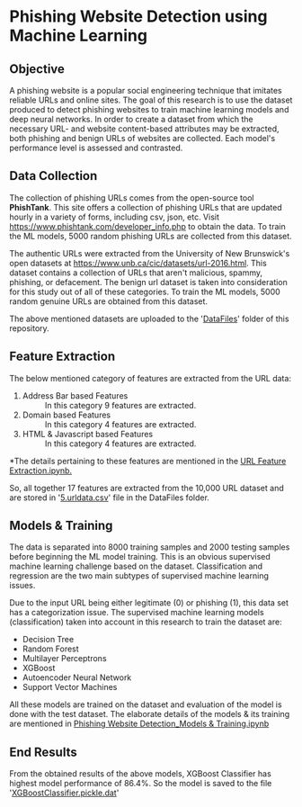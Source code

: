 # Phishing Website Detection using Machine Learning

## Objective
A phishing website is a popular social engineering technique that imitates reliable URLs and online sites. The goal of this research is to use the dataset produced to detect phishing websites to train machine learning models and deep neural networks. In order to create a dataset from which the necessary URL- and website content-based attributes may be extracted, both phishing and benign URLs of websites are collected. Each model's performance level is assessed and contrasted.

## Data Collection
The collection of phishing URLs comes from the open-source tool **PhishTank**. This site offers a collection of phishing URLs that are updated hourly in a variety of forms, including csv, json, etc. Visit https://www.phishtank.com/developer_info.php to obtain the data. To train the ML models, 5000 random phishing URLs are collected from this dataset.

The authentic URLs were extracted from the University of New Brunswick's open datasets at https://www.unb.ca/cic/datasets/url-2016.html. This dataset contains a collection of URLs that aren't malicious, spammy, phishing, or defacement. The benign url dataset is taken into consideration for this study out of all of these categories. To train the ML models, 5000 random genuine URLs are obtained from this dataset.

The above mentioned datasets are uploaded to the '[DataFiles](https://github.com/dilxhan/Phish_Spotter/tree/main/DataFiles)' folder of this repository.

## Feature Extraction
The below mentioned category of features are extracted from the URL data:

1.   Address Bar based Features <br>
          &nbsp;&nbsp;&nbsp;&nbsp;&nbsp;&nbsp;&nbsp;&nbsp;&nbsp;&nbsp;In this category 9 features are extracted.
2.   Domain based Features<br>
          &nbsp;&nbsp;&nbsp;&nbsp;&nbsp;&nbsp;&nbsp;&nbsp;&nbsp;&nbsp;In this category 4 features are extracted.
3.   HTML & Javascript based Features<br>
          &nbsp;&nbsp;&nbsp;&nbsp;&nbsp;&nbsp;&nbsp;&nbsp;&nbsp;&nbsp;In this category 4 features are extracted.

*The details pertaining to these features are mentioned in the [URL Feature Extraction.ipynb.](https://github.com/dilxhan/Phish_Spotter/blob/main/URL%20Feature%20Extraction.ipynb)

So, all together 17 features are extracted from the 10,000 URL dataset and are stored in '[5.urldata.csv](https://github.com/dilxhan/Phish_Spotter/blob/main/DataFiles/5.urldata.csv)' file in the DataFiles folder.<br>


## Models & Training

The data is separated into 8000 training samples and 2000 testing samples before beginning the ML model training. This is an obvious supervised machine learning challenge based on the dataset. Classification and regression are the two main subtypes of supervised machine learning issues.

Due to the input URL being either legitimate (0) or phishing (1), this data set has a categorization issue. The supervised machine learning models (classification) taken into account in this research to train the dataset are:

* Decision Tree
* Random Forest
* Multilayer Perceptrons
* XGBoost
* Autoencoder Neural Network
* Support Vector Machines

All these models are trained on the dataset and evaluation of the model is done with the test dataset. The elaborate details of the models & its training are mentioned in [Phishing Website Detection_Models & Training.ipynb](https://github.com/dilxhan/Phish_Spotter/blob/main/Phishing%20Website%20Detection_Models%20%26%20Training.ipynb)

## End Results
From the obtained results of the above models, XGBoost Classifier has highest model performance of 86.4%. So the model is saved to the file '[XGBoostClassifier.pickle.dat](https://github.com/dilxhan/Phish_Spotter/blob/main/XGBoostClassifier.pickle.dat)'

